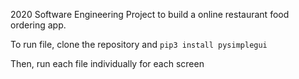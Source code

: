 2020 Software Engineering Project to build a online restaurant food ordering app. 

To run file, clone the repository and ```pip3 install pysimplegui```

Then, run each file individually for each screen